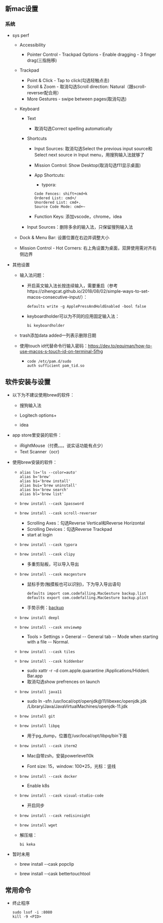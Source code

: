 ## 新mac设置

### 系统


- sys perf

  - Accessibility

    - Pointer Control - Trackpad Options - Enable dragging - 3 finger drag(三指拖移)

  - Trackpad

    - Point & Click - Tap to click(勾选轻触点击)
    - Scroll & Zoom - 取消勾选Scroll direction: Natural（跟scroll-reverser配合用）
    - More Gestures - swipe between pages(取消勾选)

  - Keyboard

    - Text

      - 取消勾选Correct spelling automatically

    - Shortcuts

      - Input Sources: 取消勾选Select the previous input source和Select next source in Input menu，用搜狗输入法就够了

      - Mission Control: Show Desktop(取消勾选f11显示桌面)

      - App Shortcuts:

        - typora:

        ```
        Code Fences: shift+cmd+k
        Ordered List: cmd+/
        Unordered List: cmd+.
        Source Code Mode: cmd+~
        ```

      - Function Keys: 添加vscode，chrome，idea

    - Input Sources：删除多余的输入法，只保留搜狗输入法

  - Dock & Menu Bar: 设置位置在右边并调整大小

  - Mission Control - Hot Corners: 右上角设置为桌面，双屏使用需对齐右侧边界

- 其他设置

  
  - 输入法问题：

      - 开启英文输入法长按连续输入，需要重启（参考https://zihengcat.github.io/2018/08/02/simple-ways-to-set-macos-consecutive-input/）：
  
        ```
        defaults write -g ApplePressAndHoldEnabled -bool false
        ```
  
      - keyboardholder可以为不同的应用固定输入法：
  
        ```
        bi keyboardholder
        ```
  
  - trash添加data added一列表示删除日期
  
  
  - 使用touch id代替命令行输入密码：https://dev.to/equiman/how-to-use-macos-s-touch-id-on-terminal-5fhg
  
    - ```
      code /etc/pam.d/sudo
      auth sufficient pam_tid.so
      ```

## 软件安装与设置

- 以下为不建议使用brew的软件：

  - 搜狗输入法

  - Logitech options+

  - idea

- app store里安装的软件：

  - iRightMouse（付费。。。说实话功能有点少）
  - Text Scanner（ocr)
  
- 使用brew安装的软件：

  - ```
    alias ls='ls --color=auto'
    alias b='brew'
    alias bi='brew install'
    alias bui='brew uninstall'
    alias bs='brew search'
    alias bl='brew list'
    ```
  
  - ```
    brew install --cask 1password
    ```
  
  - ```
    brew install --cask scroll-reverser
    ```
  
    - Scrolling Axes：勾选Reverse Vertical和Reverse Horizontal
    - Scrolling Devices：勾选Reverse Trackpad
    - start at login
  
  - ```
    brew install --cask typora
    ```
  
  - ```
    brew install --cask clipy
    ```
  
    - 多重剪贴板，可以导入导出
  
  - ```
    brew install --cask macgesture
    ```
  
    - 鼠标手势(触摸板也可以识别)，下为导入导出语句
  
      ```
      defaults import com.codefalling.MacGesture backup.list
      defaults export com.codefalling.MacGesture backup.plist
      ```
  
    - 手势示例：[backup](resources/backup.plist)
  
  - ```
    brew install deepl
    ```
  
  - ```
    brew install --cask xnviewmp
    ```
  
    - Tools > Settings > General -- General tab -- Mode when starting with a file -- Normal.
  
  - ```
    brew install --cask tiles
    ```
  
  - ```
    brew install --cask hiddenbar
    ```
  
    - sudo xattr -r -d com.apple.quarantine /Applications/Hidden\ Bar.app
    - 取消勾选show prefrences on launch
  
  - ```
    brew install java11
    ```
  
    - sudo ln -sfn /usr/local/opt/openjdk@11/libexec/openjdk.jdk /Library/Java/JavaVirtualMachines/openjdk-11.jdk
  
  - ```
    brew install git
    ```
  
  - ```
    brew install libpq
    ```

    - 用于pg_dump，位置在/usr/local/opt/libpq/bin下面
  
  - ```
    brew install --cask iterm2
    ```

    - Mac自带zsh，安装powerlevel10k

    - Font size: 15，window: 100*25，光标：竖线

  - ```
    brew install --cask docker
    ```
  
    - Enable k8s
  
  - ```
    brew install --cask visual-studio-code
    ```
  
    - 开启同步
  
  - ```
    brew install --cask redisinsight
    ```
  
  - ```
    brew install wget
    ```
  
  - 解压缩：
  
    ```
    bi keka
    ```
  


- 暂时未用

  - brew install --cask popclip

  - brew install --cask bettertouchtool



## 常用命令

- 终止程序

  ```
  sudo lsof -i :8080
  kill -9 <PID>
  ```

  



​	